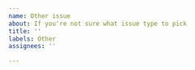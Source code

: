 ```yaml
---
name: Other issue
about: If you're not sure what issue type to pick
title: ''
labels: Other
assignees: ''

---
```


<!-- This issue tracker is only for technical issues related to Lightning Loop.

General Lightning questions and/or support requests are best directed to the Lightning Community Slack https://lightning.engineering/slack.html.

Also make sure you've read the Lightning Loop specific documentation at https://github.com/lightninglabs/loop#lightning-loop.

-->
